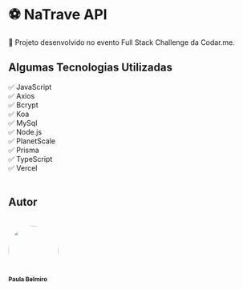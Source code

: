 # ⚽ NaTrave API 

📃 Projeto desenvolvido no evento Full Stack Challenge da Codar.me.
<br>

## Algumas Tecnologias Utilizadas

✅ JavaScript <br>
✅ Axios<br>
✅ Bcrypt <br>
✅ Koa <br>
✅ MySql <br>
✅ Node.js <br>
✅ PlanetScale <br>
✅ Prisma <br>
✅ TypeScript <br>
✅ Vercel <br>
<br>

## Autor
<br>
<a href="https://www.linkedin.com/in/paula-cristiane-belmiro-26386859/">
 <img style="border-radius: 50%;" src="https://avatars.githubusercontent.com/u/103264615?v=4" width="100px;" alt=""/>
 <br />
 <sub><b>Paula Belmiro</b></sub></a> <a href="https://www.instagram.com/paulynhabelmiro/" title="Instagram"></a>


